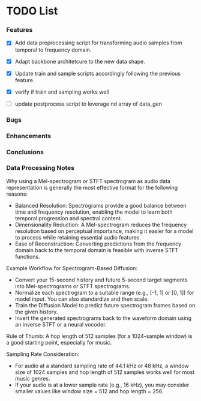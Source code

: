 # TODO List


### Features
- [x] Add data preprocessing script for transforming audio samples from temporal to frequency domain.
- [x] Adapt backbone architetcure to the new data shape. 
- [x] Update train and sample scripts accordingly following the previous feature.
- [x] verify if train and sampling works well
- [ ] update postprocess script to leverage nd array of data_gen


### Bugs


### Enhancements


### Conclusions


### Data Processing Notes
Why using a Mel-spectrogram or STFT spectrogram as audio data representation is generally the most effective format for the following reasons:
- Balanced Resolution: Spectrograms provide a good balance between time and frequency resolution, enabling the model to learn both temporal progression and spectral content.
- Dimensionality Reduction: A Mel-spectrogram reduces the frequency resolution based on perceptual importance, making it easier for a model to process while retaining essential audio features.
- Ease of Reconstruction: Converting predictions from the frequency domain back to the temporal domain is feasible with inverse STFT functions.

Example Workflow for Spectrogram-Based Diffusion:
- Convert your 15-second history and future 5-second target segments into Mel-spectrograms or STFT spectrograms.
- Normalize each spectrogram to a suitable range (e.g., [-1, 1] or [0, 1]) for model input. You can also standardize and then scale.
- Train the Diffusion Model to predict future spectrogram frames based on the given history.
- Invert the generated spectrograms back to the waveform domain using an inverse STFT or a neural vocoder.

Rule of Thumb: A hop length of 512 samples (for a 1024-sample window) is a good starting point, especially for music.

Sampling Rate Consideration:
- For audio at a standard sampling rate of 44.1 kHz or 48 kHz, a window size of 1024 samples and hop length of 512 samples works well for most music genres.
- If your audio is at a lower sample rate (e.g., 16 kHz), you may consider smaller values like window size = 512 and hop length = 256.